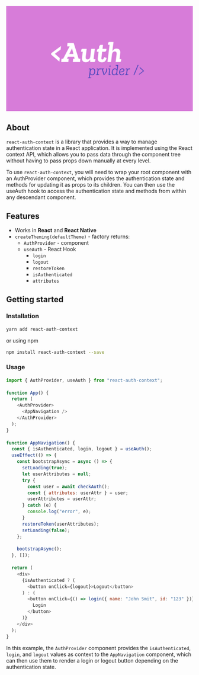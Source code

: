 <p align="center">
  <img alt="react-theme-provider" src="./assets/auth-provider-logo.jpg" >
</p>

## About

`react-auth-context` is a library that provides a way to manage authentication state in a React application. It is implemented using the React context API, which allows you to pass data through the component tree without having to pass props down manually at every level.

To use `react-auth-context`, you will need to wrap your root component with an AuthProvider component, which provides the authentication state and methods for updating it as props to its children. You can then use the useAuth hook to access the authentication state and methods from within any descendant component.

## Features

- Works in **React** and **React Native**
- `createTheming(defaultTheme)` - factory returns:
  - `AuthProvider` - component
  - `useAuth` - React Hook
    - `login`
    - `logout`
    - `restoreToken`
    - `isAuthenticated`
    - `attributes`

## Getting started

### Installation

```sh
yarn add react-auth-context
```

or using npm

```sh
npm install react-auth-context --save
```

### Usage

```javascript
import { AuthProvider, useAuth } from "react-auth-context";

function App() {
  return (
    <AuthProvider>
      <AppNavigation />
    </AuthProvider>
  );
}

function AppNavigation() {
  const { isAuthenticated, login, logout } = useAuth();
  useEffect(() => {
    const bootstrapAsync = async () => {
      setLoading(true);
      let userAttributes = null;
      try {
        const user = await checkAuth();
        const { attributes: userAttr } = user;
        userAttributes = userAttr;
      } catch (e) {
        console.log("error", e);
      }
      restoreToken(userAttributes);
      setLoading(false);
    };

    bootstrapAsync();
  }, []);

  return (
    <div>
      {isAuthenticated ? (
        <button onClick={logout}>Logout</button>
      ) : (
        <button onClick={() => login({ name: "John Smit", id: "123" })}>
          Login
        </button>
      )}
    </div>
  );
}
```

In this example, the `AuthProvider` component provides the `isAuthenticated`, `login`, and `logout` values as context to the `AppNavigation` component, which can then use them to render a login or logout button depending on the authentication state.
